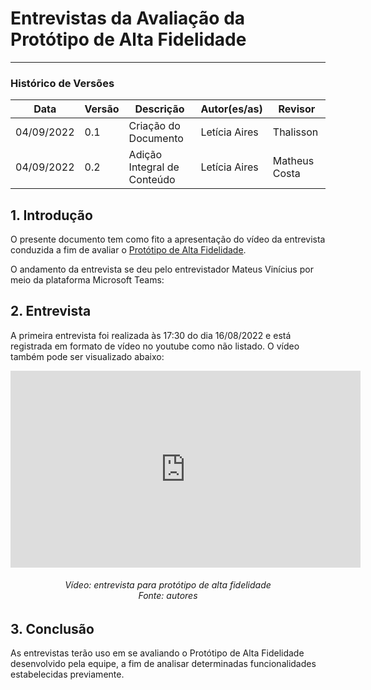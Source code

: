 # Entrevistas da Avaliação da Protótipo de Alta Fidelidade
***

### Histórico de Versões

**Data** | **Versão** | **Descrição** | **Autor(es/as)** | **Revisor** |
--- | --- | --- | --- | --- |
04/09/2022 | 0.1 | Criação do Documento | Letícia Aires | Thalisson
04/09/2022 | 0.2 | Adição Integral de Conteúdo | Letícia Aires | Matheus Costa

## 1. Introdução
O presente documento tem como fito a apresentação do vídeo da entrevista conduzida a fim de avaliar o [Protótipo de Alta Fidelidade](prototipo-alta-fidelid.md).

O andamento da entrevista se deu pelo entrevistador Mateus Vinícius por meio da plataforma Microsoft Teams:

## 2. Entrevista
A primeira entrevista foi realizada às 17:30 do dia 16/08/2022 e está registrada em formato de vídeo no youtube como não listado. O vídeo também pode ser visualizado abaixo:

<iframe width="560" height="315" src="https://youtu.be/MaZvYUwsMpU" title="YouTube video player" frameborder="0" allow="accelerometer; autoplay; clipboard-write; encrypted-media; gyroscope; picture-in-picture" allowfullscreen></iframe>

<h6 align = "center">Vídeo: entrevista para protótipo de alta fidelidade <br>Fonte: autores </h6>

## 3. Conclusão
As entrevistas terão uso em se avaliando o Protótipo de Alta Fidelidade desenvolvido pela equipe, a fim de analisar determinadas funcionalidades estabelecidas previamente.
